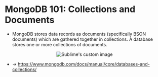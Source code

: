 # MongoDB 101: Collections and Documents

- MongoDB stores data records as documents (specifically BSON documents) which are gathered together in collections. A database stores one or more collections of documents.

<p align="center">
  <img src="https://www.codeproject.com/KB/database/1037052/image001.png" alt="Sublime's custom image"/>
</p>

- -> https://www.mongodb.com/docs/manual/core/databases-and-collections/
